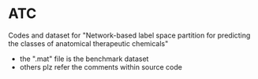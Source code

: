 # ATC
Codes and dataset for "Network-based label space partition for predicting the classes of anatomical therapeutic chemicals"

- the ".mat" file is the benchmark dataset
- others plz refer the comments within source code



